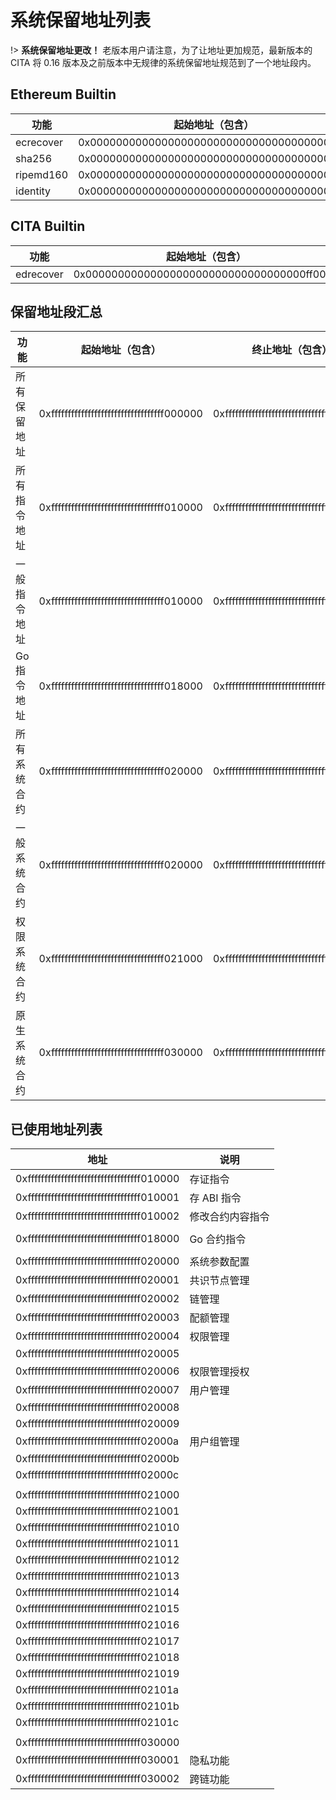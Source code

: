 # 系统保留地址列表

!> **系统保留地址更改！**
老版本用户请注意，为了让地址更加规范，最新版本的 CITA 将 0.16 版本及之前版本中无规律的系统保留地址规范到了一个地址段内。

## Ethereum Builtin

| 功能        | 起始地址（包含）                           |
|------------|--------------------------------------------|
| ecrecover | 0x0000000000000000000000000000000000000001 |
| sha256 | 0x0000000000000000000000000000000000000002 |
| ripemd160 | 0x0000000000000000000000000000000000000003 |
| identity  | 0x0000000000000000000000000000000000000004 |

## CITA Builtin

| 功能        | 起始地址（包含）                           |
|------------|--------------------------------------------|
| edrecover | 0x0000000000000000000000000000000000ff0001 |

## 保留地址段汇总

| 功能         | 起始地址（包含）                           | 终止地址（包含）                           |
|--------------|--------------------------------------------|--------------------------------------------|
| 所有保留地址 | 0xffffffffffffffffffffffffffffffffff000000 | 0xffffffffffffffffffffffffffffffffffffffff |
| 所有指令地址 | 0xffffffffffffffffffffffffffffffffff010000 | 0xffffffffffffffffffffffffffffffffff01ffff |
| 一般指令地址 | 0xffffffffffffffffffffffffffffffffff010000 | 0xffffffffffffffffffffffffffffffffff0100ff |
| Go 指令地址  | 0xffffffffffffffffffffffffffffffffff018000 | 0xffffffffffffffffffffffffffffffffff018fff |
| 所有系统合约 | 0xffffffffffffffffffffffffffffffffff020000 | 0xffffffffffffffffffffffffffffffffff02ffff |
| 一般系统合约 | 0xffffffffffffffffffffffffffffffffff020000 | 0xffffffffffffffffffffffffffffffffff0200ff |
| 权限系统合约 | 0xffffffffffffffffffffffffffffffffff021000 | 0xffffffffffffffffffffffffffffffffff0210ff |
| 原生系统合约 | 0xffffffffffffffffffffffffffffffffff030000 | 0xffffffffffffffffffffffffffffffffff03ffff |

## 已使用地址列表

| 地址                                       | 说明                            |
|--------------------------------------------|---------------------------------|
| 0xffffffffffffffffffffffffffffffffff010000 | 存证指令                        |
| 0xffffffffffffffffffffffffffffffffff010001 | 存 ABI 指令                     |
| 0xffffffffffffffffffffffffffffffffff010002 | 修改合约内容指令                |
|                                            |                                 |
| 0xffffffffffffffffffffffffffffffffff018000 | Go 合约指令                     |
|                                            |                                 |
| 0xffffffffffffffffffffffffffffffffff020000 | 系统参数配置                    |
| 0xffffffffffffffffffffffffffffffffff020001 | 共识节点管理                    |
| 0xffffffffffffffffffffffffffffffffff020002 | 链管理                          |
| 0xffffffffffffffffffffffffffffffffff020003 | 配额管理                        |
| 0xffffffffffffffffffffffffffffffffff020004 | 权限管理                        |
| 0xffffffffffffffffffffffffffffffffff020005 |                                 |
| 0xffffffffffffffffffffffffffffffffff020006 | 权限管理授权                    |
| 0xffffffffffffffffffffffffffffffffff020007 | 用户管理                        |
| 0xffffffffffffffffffffffffffffffffff020008 |                                 |
| 0xffffffffffffffffffffffffffffffffff020009 |                                 |
| 0xffffffffffffffffffffffffffffffffff02000a | 用户组管理                      |
| 0xffffffffffffffffffffffffffffffffff02000b |                                 |
| 0xffffffffffffffffffffffffffffffffff02000c |                                 |
|                                            |                                 |
| 0xffffffffffffffffffffffffffffffffff021000 |                                 |
| 0xffffffffffffffffffffffffffffffffff021001 |                                 |
| 0xffffffffffffffffffffffffffffffffff021010 |                                 |
| 0xffffffffffffffffffffffffffffffffff021011 |                                 |
| 0xffffffffffffffffffffffffffffffffff021012 |                                 |
| 0xffffffffffffffffffffffffffffffffff021013 |                                 |
| 0xffffffffffffffffffffffffffffffffff021014 |                                 |
| 0xffffffffffffffffffffffffffffffffff021015 |                                 |
| 0xffffffffffffffffffffffffffffffffff021016 |                                 |
| 0xffffffffffffffffffffffffffffffffff021017 |                                 |
| 0xffffffffffffffffffffffffffffffffff021018 |                                 |
| 0xffffffffffffffffffffffffffffffffff021019 |                                 |
| 0xffffffffffffffffffffffffffffffffff02101a |                                 |
| 0xffffffffffffffffffffffffffffffffff02101b |                                 |
| 0xffffffffffffffffffffffffffffffffff02101c |                                 |
|                                            |                                 |
| 0xffffffffffffffffffffffffffffffffff030000 |                                 |
| 0xffffffffffffffffffffffffffffffffff030001 | 隐私功能                        |
| 0xffffffffffffffffffffffffffffffffff030002 | 跨链功能                        |
